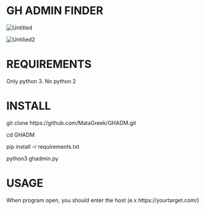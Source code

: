 <h1>GH ADMIN FINDER</h1>

![Untitled](https://user-images.githubusercontent.com/89479885/133959796-940b88d0-6cf8-45f6-bbac-bd1c7e145334.png)

![Untilied2](https://user-images.githubusercontent.com/89479885/133959809-52a2468d-3109-4a83-9a2f-cb84f74d4619.png)

<h1>REQUIREMENTS</h1>
<p>Only python 3. No python 2

<h1>INSTALL</h1>
<p>git clone https://github.com/MataGreek/GHADM.git</p>
<p>cd GHADM
<p>pip install -r requirements.txt
<p>python3 ghadmin.py</p>

<h1>USAGE</h1>
<p>When program open, you should enter the host (e.x https://yourtarget.com/)</p>
